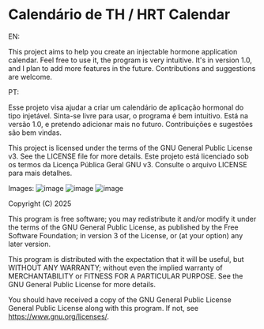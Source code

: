 # Calendário de TH / HRT Calendar

EN:

This project aims to help you create an injectable hormone application calendar. Feel free to use it, the program is very intuitive.
It's in version 1.0, and I plan to add more features in the future. Contributions and suggestions are welcome.

PT:

Esse projeto visa ajudar a criar um calendário de aplicação hormonal do tipo injetável. Sinta-se livre para usar, o programa é bem intuitivo.
Está na versão 1.0, e pretendo adicionar mais no futuro. Contribuições e sugestões são bem vindas.

This project is licensed under the terms of the GNU General Public License v3. See the LICENSE file for more details.
Este projeto está licenciado sob os termos da Licença Pública Geral GNU v3. Consulte o arquivo LICENSE para mais detalhes.

Images:
![image](https://github.com/user-attachments/assets/5f0c88ab-8dd1-4200-b018-5ca6631a1af3)
![image](https://github.com/user-attachments/assets/40ddaf72-1790-4c70-8218-e2f26fe5dbfc)
![image](https://github.com/user-attachments/assets/a693bfb5-2557-4759-85e0-65330c25249a)




Copyright (C) 2025

This program is free software; you may redistribute it and/or modify it
under the terms of the GNU General Public License, as published by the
Free Software Foundation; in version 3 of the License, or (at your option)
any later version.

This program is distributed with the expectation that it will be useful,
but WITHOUT ANY WARRANTY; without even the implied warranty of
MERCHANTABILITY or FITNESS FOR A PARTICULAR PURPOSE. See
the GNU General Public License for more details.

You should have received a copy of the GNU General Public License
General Public License along with this program. If not, see <https://www.gnu.org/licenses/>.
